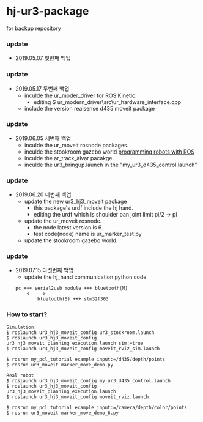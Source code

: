 # hj-ur3-package
for backup repository


### update
- 2019.05.07 첫번째 백업

### update 
- 2019.05.17 두번째 백업
    - inculde the [ur_moder_driver](https://github.com/ros-industrial/ur_modern_driver) for ROS Kinetic:
        - editing $ ur_modern_driver\src\ur_hardware_interface.cpp
    - include the version realsense d435 moveit package
    

### update 
- 2019.06.05 세번째 백업
    - inculde the ur_moveit rosnode packages.
    - inculde the stookroom gazebo world [programming robots with ROS](https://github.com/Jpub/ROS)
    - inculde the ar_track_alvar pacakge.
    - inculde the ur3_bringup.launch in the "my_ur3_d435_control.launch"

### update 
- 2019.06.20 네번째 백업
    - update the new ur3_hj3_moveit package
        - this package's urdf include the hj hand.
        - editing the urdf which is shoulder pan joint limit pi/2 → pi
    - update the ur_moveit rosnode.
        - the node latest version is 6. 
        - test code(node) name is ur_marker_test.py
    - update the stookroom gazebo world. 
    
### update 
- 2019.07.15 다섯번째 백업
    - update the hj_hand communication python code
    ```
    pc +++ serial2usb module +++ bluetooth(M)
        <----->
            bluetooth(S) +++ stm32f303
    ```
    

### How to start?
```
Simulation:
$ roslaunch ur3_hj3_moveit_config ur3_stockroom.launch
$ roslaunch ur3_hj3_moveit_config ur3_hj3_moveit_planning_execution.launch sim:=true
$ roslaunch ur3_hj3_moveit_config moveit_rviz_sim.launch

$ rosrun my_pcl_tutorial example input:=/d435/depth/points
$ rosrun ur3_moveit marker_move_demo.py
```

```
Real robot
$ roslaunch ur3_hj3_moveit_config my_ur3_d435_control.launch
$ roslaunch ur3_hj3_moveit_config ur3_hj3_moveit_planning_execution.launch
$ roslaunch ur3_hj3_moveit_config moveit_rviz.launch

$ rosrun my_pcl_tutorial example input:=/camera/depth/color/points
$ rosrun ur3_moveit marker_move_demo_6.py
```

    